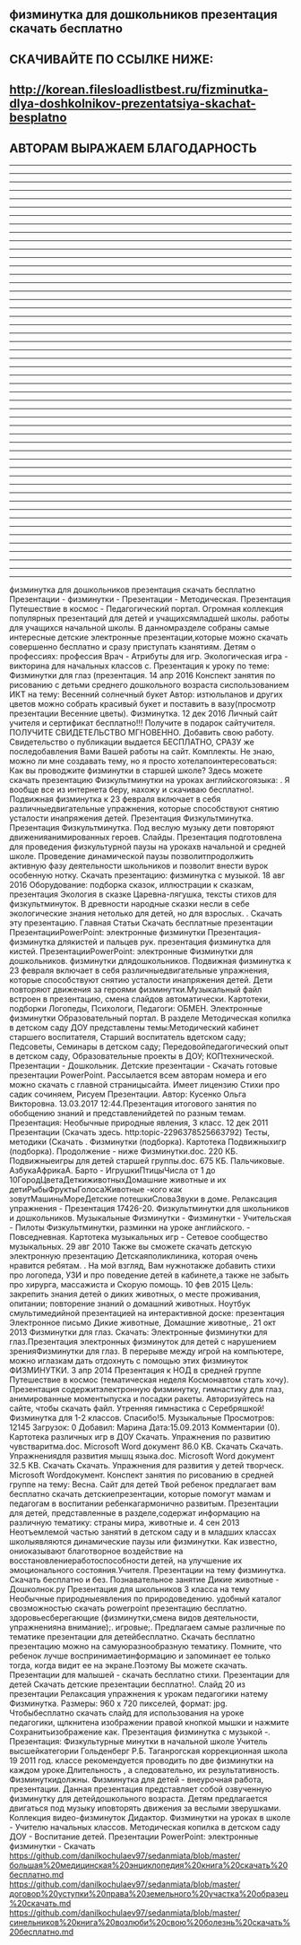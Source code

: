 физминутка для дошкольников презентация скачать бесплатно
--------------------------------------------------
СКАЧИВАЙТЕ ПО ССЫЛКЕ НИЖЕ:
--------------------------------------------------
http://korean.filesloadlistbest.ru/fizminutka-dlya-doshkolnikov-prezentatsiya-skachat-besplatno
--------------------------------------------------
АВТОРАМ ВЫРАЖАЕМ БЛАГОДАРНОСТЬ
--------------------------------------------------
--------------------------------------------------
--------------------------------------------------
--------------------------------------------------
--------------------------------------------------
--------------------------------------------------
--------------------------------------------------
--------------------------------------------------
--------------------------------------------------
--------------------------------------------------
--------------------------------------------------
--------------------------------------------------
--------------------------------------------------
--------------------------------------------------
--------------------------------------------------
--------------------------------------------------
--------------------------------------------------
--------------------------------------------------
--------------------------------------------------
--------------------------------------------------
--------------------------------------------------
--------------------------------------------------
--------------------------------------------------
--------------------------------------------------
--------------------------------------------------
--------------------------------------------------
--------------------------------------------------
--------------------------------------------------
--------------------------------------------------
--------------------------------------------------
--------------------------------------------------
--------------------------------------------------
--------------------------------------------------
--------------------------------------------------
--------------------------------------------------
--------------------------------------------------
--------------------------------------------------
--------------------------------------------------
--------------------------------------------------
--------------------------------------------------
--------------------------------------------------
--------------------------------------------------
--------------------------------------------------
--------------------------------------------------
--------------------------------------------------
--------------------------------------------------
--------------------------------------------------
--------------------------------------------------
--------------------------------------------------
--------------------------------------------------
--------------------------------------------------
физминутка для дошкольников презентация скачать бесплатно Презентации - физминутки - Презентации - Методическая. Презентация Путешествие в космос - Педагогический портал. Огромная коллекция популярных презентаций для детей и учащихсямладшей школы.  работы для учащихся начальной школы. В данномразделе собраны самые интересные детские электронные презентации,которые можно скачать совершенно бесплатно и сразу приступать кзанятиям. Детям о профессиях: профессия Врач - Атрибуты для игр. Экологическая игра - викторина для начальных классов с. Презентация к уроку по теме: Физминутки для глаз (презентация. 14 апр 2016  Конспект занятия по рисованию с детьми среднего дошкольного возраста сиспользованием ИКТ на тему: Весенний солнечный букет Автор:  изтюльпанов и других цветов можно собрать красивый букет и поставить в вазу(просмотр презентации Весенние цветы). Физминутка. 12 дек 2016  Личный сайт учителя и сертификат бесплатно!!! Получите в подарок сайтучителя. ПОЛУЧИТЕ СВИДЕТЕЛЬСТВО МГНОВЕННО. Добавить свою работу.  Свидетельство о публикации выдается БЕСПЛАТНО, СРАЗУ же последобавления Вами Вашей работы на сайт. Комплекты. Не знаю, можно ли мне создавать тему, но я просто хотелапоинтересоваться: Как вы проводжите физминутки в старшей школе? Здесь можете скачать презентацию Физкультминутки на уроках английскогоязыка: . Я вообще все из интернета беру, нахожу и скачиваю бесплатно!. Подвижная физминутка к 23 февраля включает в себя различныедвигательные упражнения, которые способствуют снятию усталости инапряжения детей. Презентация Физкультминутка. Презентация Физкультминутка. Под веслую музыку дети повторяют движенияанимированных героев. Слайды. Презентация подготовлена для проведения физкультурной паузы на урокахв начальной и средней школе.  Проведение динамической паузы позволитпродолжить активную фазу деятельности школьников и позволит внести вурок особенную нотку.  Скачать презентацию: физминутка с музыкой. 18 авг 2016  Оборудование: подборка сказок, иллюстрации к сказкам, презентация Экология в сказке Царевна-лягушка, тексты стихов для физкультминуток. В древности народные сказки несли в себе экологические знания нетолько для детей, но для взрослых. . Скачать эту презентацию. Главная  Статьи  Скачать бесплатные презентации  ПрезентацииPowerPoint: электронные физминутки  Презентация-физминутка длякистей и пальцев рук. презентация физминутка для кистей. ПрезентацииPowerPoint: электронные  Физминутки для дошкольников. физминутки длядошкольников.
Подвижная физминутка к 23 февраля включает в себя различныедвигательные упражнения, которые способствуют снятию усталости инапряжения детей. Дети повторяют движения за героями физминутки.Музыкальный файл встроен в презентацию, смена слайдов автоматически. Картотеки, подборки  Логопеды, Психологи, Педагоги: ОБМЕН. Электронные физминутки  Образовательный портал. В разделе Методическая копилка в детском саду ДОУ представлены темы:Методический кабинет старшего воспитателя, Старший воспитатель вдетском саду; Педсоветы, Семинары в детском саду; Передовойпедагогический опыт в детском саду, Образовательные проекты в ДОУ; КОПтехнической. Презентации - Дошкольник. Детские презентации - Скачать готовые презентации PowerPoint. Рассылается всем авторам номера и его можно скачать с главной страницысайта. Имеет лицензию  Стихи про садик сочиняем, Рисуем Презентации. Автор: Кусенко Ольга Викторовна. 13.03.2017 12:44.Презентация итогового занятия по обобщению знаний и представленийдетей по разным темам. Презентация: Необычные природные явления, 3 класс. 12 дек 2011  Презентации (Скачать здесь. http:topic-2296378525663792) Тесты, методики (Скачать . Физминутки (подборка). Картотека Подвижныхигр (подборка). Продолжение - ниже Физминутки.doc. 220 КБ. Подвижныеигры для детей старшей группы.doc. 675 КБ. Пальчиковые. АзбукаАфрикаА. Барто - ИгрушкиПтицыЧисла от 1 до 10ГородЦветаДеткиживотныхДомашние животные и их детиРыбыФруктыГолосаЖивотные -кого как зовутМашиныМореДетские потешкиСловаЗвуки в доме. Релаксация упражнения - Презентация 17426-20. Физкультминутки для школьников и дошкольников. Музыкальные Физминутки - Физминутки - Учительская - Пилоты
Физкультминутки, разминки на уроке английского. - Повседневная. Картотека музыкальных игр - Сетевое сообщество музыкальных. 29 авг 2010  Также вы сможете скачать детскую электронную презентацию Детскаяполиклиника, которая очень нравится ребятам. . На мой взгляд, Вам нужнотакже добавить стихи про логопеда, УЗИ и про поведение детей в кабинете,а также не забыть про хирурга, массажиста и Скорую помощь. 10 фев 2015  Цель: закрепить знания детей о диких животных, о месте проживания, опитании; повторение знаний о домашний животных.  Ноутбук смультимедийной презентацией на интерактивной доске: презентация Электронное письмо Дикие животные, Домашние животные,. 21 окт 2013  Физминутки для глаз.  Скачать:  Электронные физминутки для глаз.Презентация электронных физминуток для детей с нарушением зренияФизминутки для глаз. В перерыве между игрой на компьютере, можно иглазкам дать отдохнуть с помощью этих физминуток ФИЗМИНУТКИ. 3 апр 2014  Презентация к НОД в средней группе Путешествие в космос (тематическая неделя Космонавтом стать хочу).  Презентация содержитэлектронную физминутку, гимнастику для глаз, анимированные моментыпуска и посадки ракеты.  Авторизуйтесь на сайте, чтобы скачать файл. Утренняя гимнастика с Серебряшкой! Физминутка для 1-2 классов. Спасибо!5. Музыкальные  Просмотров: 12145  Загрузок: 0  Добавил: Марина  Дата:15.09.2013  Комментарии (0). Картотека различных игр в ДОУ  Скачать. Упражнения по развитию чувстваритма.doc. Microsoft Word документ 86.0 KB. Скачать  Скачать. Упражнениядля развития мышц языка.doc. Microsoft Word документ 32.5 KB. Скачать Скачать. Упражнения для развития у детей творческ. Microsoft Wordдокумент. Конспект занятия по рисованию в средней группе на тему: Весна. Сайт для детей Твой ребенок предлагает вам бесплатно скачать детскиепрезентации, которые помогут мамам и педагогам в воспитании ребенкагармонично развитым. Презентации для детей, представленные в разделе,содержат информацию на различную тематику: страны мира, животные и. 4 сен 2013  Неотъемлемой частью занятий в детском саду и в младших классах школыявляются динамические паузы или физминутки. Как известно, ониоказывают благотворное воздействие на восстановлениеработоспособности детей, на улучшение их эмоционального состояния.Учителя. Презентации на тему физминутка. Скачать бесплатно и без. Познавательное занятие Дикие животные - Дошколнок.ру
Презентация для школьников 3 класса на тему Необычные природныеявления по природоведению.   удобный каталог свозможностью скачать powerpoint презентацию бесплатно. здоровьесберегающие (физминутки,смена видов деятельности, упражненияна внимание);. игровые;. Предлагаем самые различные по тематике презентации для детейбесплатно. Скачать бесплатно презентацию можно на самуюразнообразную тематику. Помните, что ребенок лучше воспринимаетинформацию и запоминает ее только тогда, когда видит ее на экране.Поэтому Вы можете скачать. Презентации для малышей - скачать бесплатно  стихи. Презентации для детей  Скачать детские презентации бесплатно!. Слайд 20 из презентации Релаксация упражнения к урокам педагогики натему Физминутка. Размеры: 960 х 720 пикселей, формат: jpg. Чтобыбесплатно скачать слайд для использования на уроке педагогики, щлкнитена изображении правой кнопкой мышки и нажмите Сохранитьизображение как. Презентация физминутка с музыкой -. Презентация: Физкультурные минутки в начальной школе Учитель высшейкатегории Гольденберг Р.Б. Таганрогская коррекционная школа 19 2011 год.  классе рекомендуется проводить по две физминутки на каждом уроке.Длительность  , а следовательно, их результативность. Физминуткидолжны. Физминутка для детей - внеурочная работа, презентации. Данная презентация представляет собой озвученную физминутку для детейдошкольного возраста. Детям предлагается двигаться под музыку иповторять движения за веслыми зверушками. Коллекция видео-физминуток  Дидактор. Физминутки на уроках в школе - Учителю начальных классов. Методическая копилка в детском саду ДОУ - Воспитание детей. Презентации PowerPoint: электронные физминутки - Скачать
https://github.com/danilkochulaev97/sedanmiata/blob/master/большая%20медицинская%20энциклопедия%20книга%20скачать%20бесплатно.md
https://github.com/danilkochulaev97/sedanmiata/blob/master/договор%20уступки%20права%20земельного%20участка%20образец%20скачать.md
https://github.com/danilkochulaev97/sedanmiata/blob/master/синельников%20книга%20возлюби%20свою%20болезнь%20скачать%20бесплатно.md